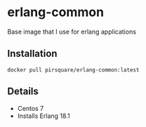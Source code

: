 # erlang-common
Base image that I use for erlang applications

## Installation

    docker pull pirsquare/erlang-common:latest

## Details
- Centos 7
- Installs Erlang 18.1
